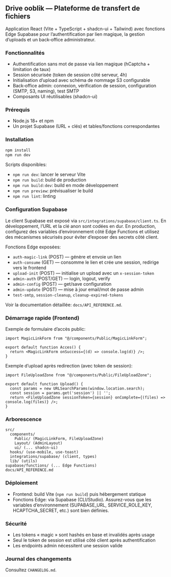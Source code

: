 ## Drive ooblik — Plateforme de transfert de fichiers

Application React (Vite + TypeScript + shadcn-ui + Tailwind) avec fonctions Edge Supabase pour l’authentification par lien magique, la gestion d’uploads et un back‑office administrateur.

### Fonctionnalités
- Authentification sans mot de passe via lien magique (hCaptcha + limitation de taux)
- Session sécurisée (token de session côté serveur, 4h)
- Initialisation d’upload avec schéma de nommage S3 configurable
- Back‑office admin: connexion, vérification de session, configuration (SMTP, S3, naming), test SMTP
- Composants UI réutilisables (shadcn-ui)

### Prérequis
- Node.js 18+ et npm
- Un projet Supabase (URL + clés) et tables/fonctions correspondantes

### Installation
```bash
npm install
npm run dev
```

Scripts disponibles:
- `npm run dev`: lancer le serveur Vite
- `npm run build`: build de production
- `npm run build:dev`: build en mode développement
- `npm run preview`: prévisualiser le build
- `npm run lint`: linting

### Configuration Supabase
Le client Supabase est exposé via `src/integrations/supabase/client.ts`. En développement, l’URL et la clé anon sont codées en dur. En production, configurez des variables d’environnement côté Edge Functions et utilisez des mécanismes sécurisés pour éviter d’exposer des secrets côté client.

Fonctions Edge exposées:
- `auth-magic-link` (POST) — génère et envoie un lien
- `auth-consume` (GET) — consomme le lien et crée une session, redirige vers le frontend
- `upload-init` (POST) — initialise un upload avec un `x-session-token`
- `admin-auth` (POST/GET) — login, logout, verify
- `admin-config` (POST) — get/save configuration
- `admin-update` (POST) — mise à jour email/mot de passe admin
- `test-smtp`, `session-cleanup`, `cleanup-expired-tokens`

Voir la documentation détaillée: `docs/API_REFERENCE.md`.

### Démarrage rapide (Frontend)
Exemple de formulaire d’accès public:
```tsx
import MagicLinkForm from "@/components/Public/MagicLinkForm";

export default function Acces() {
  return <MagicLinkForm onSuccess={(d) => console.log(d)} />;
}
```

Exemple d’upload après redirection (avec token de session):
```tsx
import FileUploadZone from "@/components/Public/FileUploadZone";

export default function Upload() {
  const params = new URLSearchParams(window.location.search);
  const session = params.get('session') || '';
  return <FileUploadZone sessionToken={session} onComplete={(files) => console.log(files)} />;
}
```

### Arborescence
```
src/
  components/
    Public/ (MagicLinkForm, FileUploadZone)
    Layout/ (AdminLayout)
    ui/ (... shadcn-ui)
  hooks/ (use-mobile, use-toast)
  integrations/supabase/ (client, types)
  lib/ (utils)
supabase/functions/ (... Edge Functions)
docs/API_REFERENCE.md
```

### Déploiement
- Frontend: build Vite (`npm run build`) puis hébergement statique
- Fonctions Edge: via Supabase (CLI/Studio). Assurez-vous que les variables d’environnement (SUPABASE_URL, SERVICE_ROLE_KEY, HCAPTCHA_SECRET, etc.) sont bien définies.

### Sécurité
- Les tokens « magic » sont hashés en base et invalidés après usage
- Seul le token de session est utilisé côté client après authentification
- Les endpoints admin nécessitent une session valide

### Journal des changements
Consultez `CHANGELOG.md`.
